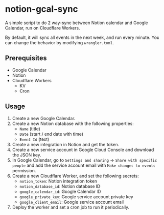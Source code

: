 # notion-gcal-sync

A simple script to do 2 way-sync between Notion calendar and Google Calendar, run on Cloudflare Workers.

By default, it will sync all events in the next week, and run every minute. You can change the behavior by modifying `wrangler.toml`.

## Prerequisites

- Google Calendar
- Notion
- Cloudflare Workers
  - KV
  - Cron

## Usage

1. Create a new Google Calendar.
2. Create a new Notion database with the following properties:
   - `Name` (title)
   - `Date` (start / end date with time)
   - `Event Id` (text)
3. Create a new integration in Notion and get the token.
4. Create a new service account in Google Cloud Console and download the JSON key.
5. In Google Calendar, go to `Settings and sharing` -> `Share with specific people` and add the service account email with `Make changes to events` permission.
6. Create a new Cloudflare Worker, and set the following secrets:
   - `notion_token`: Notion integration token
   - `notion_database_id`: Notion database ID
   - `google_calendar_id`: Google Calendar ID
   - `google_private_key`: Google service account private key
   - `google_client_email`: Google service account email
7. Deploy the worker and set a cron job to run it periodically.
